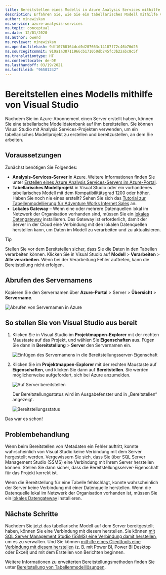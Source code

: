 ```yaml
---
title: Bereitstellen eines Modells in Azure Analysis Services mithilfe von Visual Studio | Microsoft-Dokumentation
description: Erfahren Sie, wie Sie ein tabellarisches Modell mithilfe von Visual Studio auf einem Azure Analysis Services-Server bereitstellen.
author: minewiskan
ms.service: azure-analysis-services
ms.topic: conceptual
ms.date: 12/01/2020
ms.author: owend
ms.reviewer: minewiskan
ms.openlocfilehash: 9df10760164dcd0d207663c14107f72c46b76d25
ms.sourcegitcommit: 910a1a38711966cb171050db245fc3b22abc8c5f
ms.translationtype: HT
ms.contentlocale: de-DE
ms.lasthandoff: 03/19/2021
ms.locfileid: "96501242"
---
```

# <a name="deploy-a-model-from-visual-studio"></a>Bereitstellen eines Modells mithilfe von Visual Studio

Nachdem Sie im Azure-Abonnement einen Server erstellt haben, können Sie eine tabellarische Modelldatenbank auf ihm bereitstellen. Sie können Visual Studio mit Analysis Services-Projekten verwenden, um ein tabellarisches Modellprojekt zu erstellen und bereitzustellen, an dem Sie arbeiten. 

## <a name="prerequisites"></a>Voraussetzungen

Zunächst benötigen Sie Folgendes:

* **Analysis-Services-Server** in Azure. Weitere Informationen finden Sie unter [Erstellen eines Azure Analysis Services-Servers im Azure-Portal](analysis-services-create-server.md).
* **Tabellarisches Modellprojekt** in Visual Studio oder ein vorhandenes tabellarisches Modell mit dem Kompatibilitätsgrad 1200 oder höher. Haben Sie noch nie eines erstellt? Sehen Sie sich das [Tutorial zur Tabellenmodellierung für Adventure Works Internet Sales](/analysis-services/tutorial-tabular-1400/as-adventure-works-tutorial) an.
* **Lokales Gateway** – Wenn eine oder mehrere Datenquellen lokal im Netzwerk der Organisation vorhanden sind, müssen Sie ein [lokales Datengateway](analysis-services-gateway.md) installieren. Das Gateway ist erforderlich, damit der Server in der Cloud eine Verbindung mit den lokalen Datenquellen herstellen kann, um Daten im Modell zu verarbeiten und zu aktualisieren.

> [!TIP]
> Stellen Sie vor dem Bereitstellen sicher, dass Sie die Daten in den Tabellen verarbeiten können. Klicken Sie in Visual Studio auf **Modell** > **Verarbeiten** > **Alle verarbeiten**. Wenn bei der Verarbeitung Fehler auftreten, kann die Bereitstellung nicht erfolgen.
> 
> 

## <a name="get-the-server-name"></a>Abrufen des Servernamens

Kopieren Sie den Servernamen über **Azure-Portal** > Server > **Übersicht** > **Servername**.
   
![Abrufen von Servernamen in Azure](./media/analysis-services-deploy/aas-deploy-get-server-name.png)

## <a name="to-deploy-from-visual-studio"></a>So stellen Sie von Visual Studio aus bereit

1. Klicken Sie in Visual Studio im **Projektmappen-Explorer** mit der rechten Maustaste auf das Projekt, und wählen Sie **Eigenschaften** aus. Fügen Sie dann in **Bereitstellung** > **Server** den Servernamen ein.   
   
    ![Einfügen des Servernamens in die Bereitstellungsserver-Eigenschaft](./media/analysis-services-deploy/aas-deploy-deployment-server-property.png)
2. Klicken Sie im **Projektmappen-Explorer** mit der rechten Maustaste auf **Eigenschaften**, und klicken Sie dann auf **Bereitstellen**. Sie werden möglicherweise aufgefordert, sich bei Azure anzumelden.
   
    ![Auf Server bereitstellen](./media/analysis-services-deploy/aas-deploy-deploy.png)
   
    Der Bereitstellungsstatus wird im Ausgabefenster und in „Bereitstellen“ angezeigt.
   
    ![Bereitstellungsstatus](./media/analysis-services-deploy/aas-deploy-status.png)

Das war es schon!


## <a name="troubleshooting"></a>Problembehandlung

Wenn beim Bereitstellen von Metadaten ein Fehler auftritt, konnte wahrscheinlich von Visual Studio keine Verbindung mit dem Server hergestellt werden. Vergewissern Sie sich, dass Sie über SQL Server Management Studio (SSMS) eine Verbindung mit Ihrem Server herstellen können. Stellen Sie dann sicher, dass die Bereitstellungsserver-Eigenschaft für das Projekt korrekt ist.

Wenn die Bereitstellung für eine Tabelle fehlschlägt, konnte wahrscheinlich der Server keine Verbindung mit einer Datenquelle herstellen. Wenn die Datenquelle lokal im Netzwerk der Organisation vorhanden ist, müssen Sie ein [lokales Datengateway](analysis-services-gateway.md) installieren.

## <a name="next-steps"></a>Nächste Schritte

Nachdem Sie jetzt das tabellarische Modell auf dem Server bereitgestellt haben, können Sie eine Verbindung mit diesem herstellen. Sie können [mit SQL Server Management Studio (SSMS) eine Verbindung damit herstellen](analysis-services-manage.md), um es zu verwalten. Und Sie können [mithilfe eines Clienttools eine Verbindung mit diesem herstellen](analysis-services-connect.md) (z. B. mit Power BI, Power BI Desktop oder Excel) und mit dem Erstellen von Berichten beginnen.   

Weitere Informationen zu erweiterten Bereitstellungsmethoden finden Sie unter [Bereitstellung von Tabellenmodelllösungen](/analysis-services/deployment/tabular-model-solution-deployment?view=azure-analysis-services-current&preserve-view=true).
